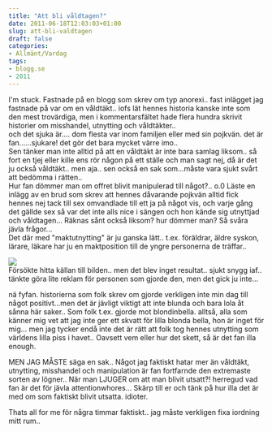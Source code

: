 ```yaml
---
title: "Att bli våldtagen?"
date: 2011-06-18T12:03:03+01:00
slug: att-bli-valdtagen
draft: false
categories:
- Allmänt/Vardag
tags:
- blogg.se
- 2011
---
```

I'm stuck. Fastnade på en blogg som skrev om typ anorexi.. fast inlägget jag fastnade på var om en våldtäkt.. iofs lät hennes historia kanske inte som den mest trovärdiga, men i kommentarsfältet hade flera hundra skrivit historier om misshandel, utnytting och våldtäkter..  
och det sjuka är.... dom flesta var inom familjen eller med sin pojkvän. det är fan......sjukare! det gör det bara mycket värre imo..  
Sen tänker man inte alltid på att en våldtäkt är inte bara samlag liksom.. så fort en tjej eller kille ens rör någon på ett ställe och man sagt nej, då är det ju också våldtäkt.. men aja.. sen också en sak som...måste vara sjukt svårt att bedömma i rätten..  
Hur fan dömmer man om offret blivit manipulerad till något?.. o.0 Läste en inlägg av en brud som skrev att hennes dåvarande pojkvän alltid fick hennes nej tack till sex omvandlade till ett ja på något vis, och varje gång det gällde sex så var det inte alls nice i sängen och hon kände sig utnyttjad och våldtagen... Räknas sånt också liksom? hur dömmer man? Så svåra jävla frågor...  
Det där med "maktutnytting" är ju ganska lätt.. t.ex. föräldrar, äldre syskon, lärare, läkare har ju en maktposition till de yngre personerna de träffar..  
  
![](/assets/images/blogg.se/photo-manipulation-43pixels-24_153358246.jpg)  
Försökte hitta källan till bilden.. men det blev inget resultat.. sjukt snygg iaf.. tänkte göra lite reklam för personen som gjorde den, men det gick ju inte...  
  
nä fyfan. historierna som folk skrev om gjorde verkligen inte min dag till något positivt...men det är jävligt viktigt att inte blunda och bara lola åt sånna här saker.. Som folk t.ex. gjorde mot blondinbella. alltså, alla som känner mig vet att jag inte ger ett skvatt för lilla blonda bella, hon är inget för mig... men jag tycker endå inte det är rätt att folk tog hennes utnytting som världens lilla piss i havet.. Oavsett vem eller hur det skett, så är det fan illa enough.  
  
MEN JAG MÅSTE säga en sak.. Något jag faktiskt hatar mer än våldtäkt, utnytting, misshandel och manipulation är fan fortfarnde den extremaste sorten av lögner.. När man LJUGER om att man blivit utsatt?! herregud vad fan är det för jävla attentionwhores... Skärp till er och tänk på hur illa det är med om som faktiskt blivit utsatta. idioter.  
  
Thats all for me för några timmar faktiskt.. jag måste verkligen fixa iordning mitt rum..
